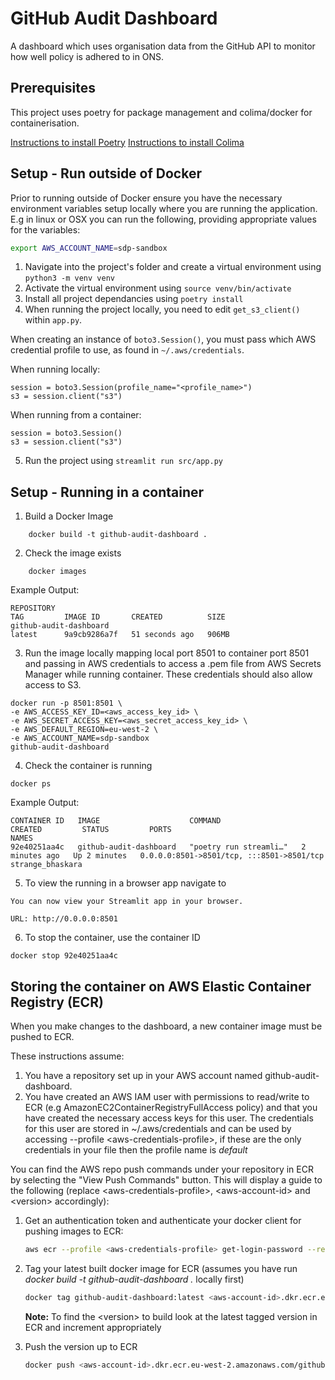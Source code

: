 # GitHub Audit Dashboard
A dashboard which uses organisation data from the GitHub API to monitor how well policy is adhered to in ONS.

## Prerequisites
This project uses poetry for package management and colima/docker for containerisation.

[Instructions to install Poetry](https://python-poetry.org/docs/)
[Instructions to install Colima](https://github.com/abiosoft/colima/blob/main/README.md)

## Setup - Run outside of Docker

Prior to running outside of Docker ensure you have the necessary environment variables setup locally where you are running the application. E.g in linux or OSX you can run the following, providing appropriate values for the variables:

```bash
export AWS_ACCOUNT_NAME=sdp-sandbox
```

1. Navigate into the project's folder and create a virtual environment using `python3 -m venv venv`
2. Activate the virtual environment using `source venv/bin/activate`
3. Install all project dependancies using `poetry install`
4. When running the project locally, you need to edit `get_s3_client()` within `app.py`.

When creating an instance of `boto3.Session()`, you must pass which AWS credential profile to use, as found in `~/.aws/credentials`.

When running locally:

```
session = boto3.Session(profile_name="<profile_name>")
s3 = session.client("s3")
```

When running from a container:

```
session = boto3.Session()
s3 = session.client("s3")
```

5. Run the project using `streamlit run src/app.py`

## Setup - Running in a container
1. Build a Docker Image

```
    docker build -t github-audit-dashboard .
```

2. Check the image exists

```
    docker images
```

Example Output:

```
REPOSITORY                                                                 TAG         IMAGE ID       CREATED          SIZE
github-audit-dashboard                                                     latest      9a9cb9286a7f   51 seconds ago   906MB
```

3. Run the image locally mapping local port 8501 to container port 8501 and passing in AWS credentials to access a .pem file from AWS Secrets Manager while running container.
These credentials should also allow access to S3.

```
docker run -p 8501:8501 \
-e AWS_ACCESS_KEY_ID=<aws_access_key_id> \
-e AWS_SECRET_ACCESS_KEY=<aws_secret_access_key_id> \
-e AWS_DEFAULT_REGION=eu-west-2 \
-e AWS_ACCOUNT_NAME=sdp-sandbox
github-audit-dashboard
```

4. Check the container is running

```
docker ps
```

Example Output:

```
CONTAINER ID   IMAGE                    COMMAND                  CREATED         STATUS         PORTS                                       NAMES
92e40251aa4c   github-audit-dashboard   "poetry run streamli…"   2 minutes ago   Up 2 minutes   0.0.0.0:8501->8501/tcp, :::8501->8501/tcp   strange_bhaskara
```

5. To view the running in a browser app navigate to

```
You can now view your Streamlit app in your browser.

URL: http://0.0.0.0:8501
```

6. To stop the container, use the container ID

```
docker stop 92e40251aa4c
```

## Storing the container on AWS Elastic Container Registry (ECR)

When you make changes to the dashboard, a new container image must be pushed to ECR.

These instructions assume:

1. You have a repository set up in your AWS account named github-audit-dashboard.
2. You have created an AWS IAM user with permissions to read/write to ECR (e.g AmazonEC2ContainerRegistryFullAccess policy) and that you have created the necessary access keys for this user.  The credentials for this user are stored in ~/.aws/credentials and can be used by accessing --profile <aws-credentials-profile\>, if these are the only credentials in your file then the profile name is _default_

You can find the AWS repo push commands under your repository in ECR by selecting the "View Push Commands" button.  This will display a guide to the following (replace <aws-credentials-profile\>, <aws-account-id\> and <version\> accordingly):

1. Get an authentication token and authenticate your docker client for pushing images to ECR:

    ```bash
    aws ecr --profile <aws-credentials-profile> get-login-password --region eu-west-2 | docker login --username AWS --password-stdin <aws-account-id>.dkr.ecr.eu-west-2.amazonaws.com
    ```

2. Tag your latest built docker image for ECR (assumes you have run _docker build -t github-audit-dashboard ._ locally first)

    ```bash
    docker tag github-audit-dashboard:latest <aws-account-id>.dkr.ecr.eu-west-2.amazonaws.com/github-audit-dashboard:<version>
    ```

    **Note:** To find the <version\> to build look at the latest tagged version in ECR and increment appropriately

3. Push the version up to ECR

    ```bash
    docker push <aws-account-id>.dkr.ecr.eu-west-2.amazonaws.com/github-audit-dashboard:<version>
    ```